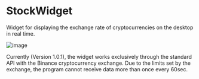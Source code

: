 # StockWidget
Widget for displaying the exchange rate of cryptocurrencies on the desktop in real time.

![image](https://user-images.githubusercontent.com/123785508/216552035-8b05f36b-0524-40af-9e7e-6e14e5590850.png)

Currently (Version 1.0.1), the widget works exclusively through the standard API with the Binance cryptocurrency exchange. Due to the limits set by the exchange, the program cannot receive data more than once every 60sec.
